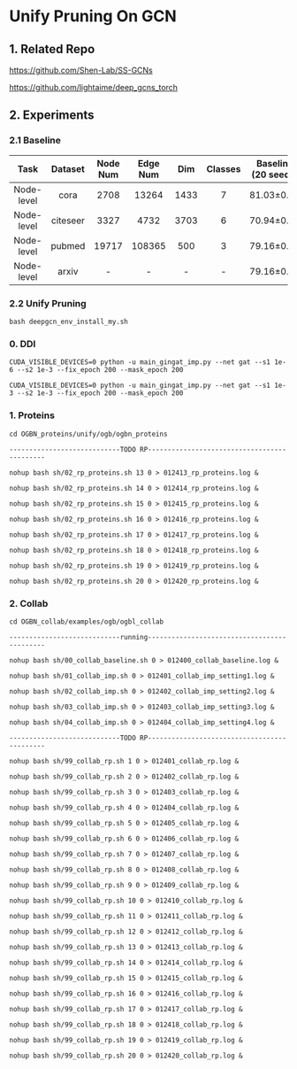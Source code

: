 # Unify Pruning On GCN
## 1. Related Repo

https://github.com/Shen-Lab/SS-GCNs

https://github.com/lightaime/deep_gcns_torch

## 2. Experiments

### 2.1 Baseline

| Task | Dataset | Node Num | Edge Num | Dim | Classes | Baseline (20 seeds) | Avg Epoch |
| :---:| :---: | :---: | :---: | :---: |:---: |:---: |:---: |
| Node-level | cora    | 2708 |  13264  | 1433 | 7 | 81.03±0.64 | 236.10 |
| Node-level | citeseer| 3327 |  4732   | 3703 | 6 | 70.94±0.77 | 236.95 |
| Node-level | pubmed  |19717 | 108365  | 500  | 3 | 79.16±0.19 | 152.15 |
| Node-level | arxiv   | -    | -   | -   | -  | 79.16±0.19 | 152.15 |


### 2.2 Unify Pruning

`bash deepgcn_env_install_my.sh`

### 0. DDI

`CUDA_VISIBLE_DEVICES=0 python -u main_gingat_imp.py --net gat --s1 1e-6 --s2 1e-3 --fix_epoch 200 --mask_epoch 200`

`CUDA_VISIBLE_DEVICES=0 python -u main_gingat_imp.py --net gat --s1 1e-3 --s2 1e-3 --fix_epoch 200 --mask_epoch 200`

### 1. Proteins


`cd OGBN_proteins/unify/ogb/ogbn_proteins`

`----------------------------TODO RP--------------------------------------------`


`nohup bash sh/02_rp_proteins.sh 13 0 > 012413_rp_proteins.log &`

`nohup bash sh/02_rp_proteins.sh 14 0 > 012414_rp_proteins.log &`

`nohup bash sh/02_rp_proteins.sh 15 0 > 012415_rp_proteins.log &`

`nohup bash sh/02_rp_proteins.sh 16 0 > 012416_rp_proteins.log &`

`nohup bash sh/02_rp_proteins.sh 17 0 > 012417_rp_proteins.log &`

`nohup bash sh/02_rp_proteins.sh 18 0 > 012418_rp_proteins.log &`

`nohup bash sh/02_rp_proteins.sh 19 0 > 012419_rp_proteins.log &`

`nohup bash sh/02_rp_proteins.sh 20 0 > 012420_rp_proteins.log &`


### 2. Collab

`cd OGBN_collab/examples/ogb/ogbl_collab`

`----------------------------running--------------------------------------------`

`nohup bash sh/00_collab_baseline.sh 0 > 012400_collab_baseline.log &`

`nohup bash sh/01_collab_imp.sh 0 > 012401_collab_imp_setting1.log &`

`nohup bash sh/02_collab_imp.sh 0 > 012402_collab_imp_setting2.log &`

`nohup bash sh/03_collab_imp.sh 0 > 012403_collab_imp_setting3.log &`

`nohup bash sh/04_collab_imp.sh 0 > 012404_collab_imp_setting4.log &`

`----------------------------TODO RP--------------------------------------------`

`nohup bash sh/99_collab_rp.sh 1 0 > 012401_collab_rp.log &`

`nohup bash sh/99_collab_rp.sh 2 0 > 012402_collab_rp.log &`

`nohup bash sh/99_collab_rp.sh 3 0 > 012403_collab_rp.log &`

`nohup bash sh/99_collab_rp.sh 4 0 > 012404_collab_rp.log &`

`nohup bash sh/99_collab_rp.sh 5 0 > 012405_collab_rp.log &`

`nohup bash sh/99_collab_rp.sh 6 0 > 012406_collab_rp.log &`

`nohup bash sh/99_collab_rp.sh 7 0 > 012407_collab_rp.log &`

`nohup bash sh/99_collab_rp.sh 8 0 > 012408_collab_rp.log &`

`nohup bash sh/99_collab_rp.sh 9 0 > 012409_collab_rp.log &`

`nohup bash sh/99_collab_rp.sh 10 0 > 012410_collab_rp.log &`

`nohup bash sh/99_collab_rp.sh 11 0 > 012411_collab_rp.log &`

`nohup bash sh/99_collab_rp.sh 12 0 > 012412_collab_rp.log &`

`nohup bash sh/99_collab_rp.sh 13 0 > 012413_collab_rp.log &`

`nohup bash sh/99_collab_rp.sh 14 0 > 012414_collab_rp.log &`

`nohup bash sh/99_collab_rp.sh 15 0 > 012415_collab_rp.log &`

`nohup bash sh/99_collab_rp.sh 16 0 > 012416_collab_rp.log &`

`nohup bash sh/99_collab_rp.sh 17 0 > 012417_collab_rp.log &`

`nohup bash sh/99_collab_rp.sh 18 0 > 012418_collab_rp.log &`

`nohup bash sh/99_collab_rp.sh 19 0 > 012419_collab_rp.log &`

`nohup bash sh/99_collab_rp.sh 20 0 > 012420_collab_rp.log &`